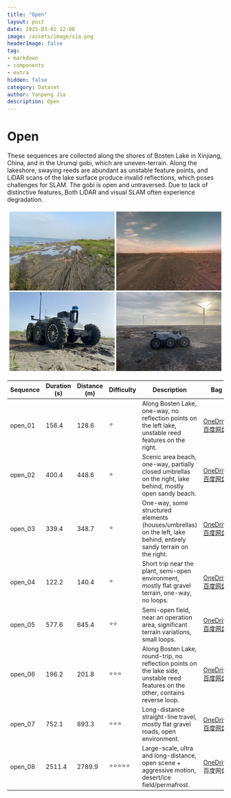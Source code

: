 ```yaml
---
title: "Open"
layout: post
date: 2025-03-02 12:00
image: /assets/image/sia.png
headerImage: false
tag:
- markdown
- components
- extra
hidden: false
category: Dataset
author: Yanpeng Jia
description: Open
---
```


# Open

These sequences are collected along the shores of Bosten Lake in Xinjiang, China, and in the Urumqi gobi, which are uneven-terrain. Along the lakeshore, swaying reeds are abundant as unstable feature points, and LiDAR scans of the lake surface produce invalid reflections, which poses challenges for SLAM. The gobi is open and untraversed. Due to lack of distinctive features, Both LiDAR and visual SLAM often experience degradation.

![figure](../../assets/image/open.png)

| Sequence   | Duration (s) | Distance (m) | Difficulty | Description | Bag | Ground Truth |
|------------|-------------|-------------|------------|-------------|-------------|-------------|
|  open_01   | 156.4       | 128.6       | ⭐         | Along Bosten Lake, one-way, no reflection points on the left lake, unstable reed features on the right. | [OneDrive](https://1drv.ms/u/c/c1806c2e19f2193f/EdKFyWIoSLlMqUzoqU-hNgIB9gk2rMOW_uRnqW51RIYF_w?e=cMOPeT) [百度网盘](https://pan.baidu.com/s/1Q0glm3lzeJzuuf78qfyvrA?pwd=cdpj) | [OneDrive](https://1drv.ms/t/c/c1806c2e19f2193f/EV2DgAVEyopAgQS5xufaKo0BtXEDtbYy8dFQnEJ-D6XtOA?e=nTJa9x) [百度网盘](https://pan.baidu.com/s/1use9_EHejUNpfrcQP6d73Q?pwd=amgk) |
|  open_02  | 400.4       | 448.6       | ⭐         | Scenic area beach, one-way, partially closed umbrellas on the right, lake behind, mostly open sandy beach. | [OneDrive](https://1drv.ms/u/c/c1806c2e19f2193f/EfAg_UrdDCtHiQPbS8nHRg8BjyuSd7WoQ-aKQWOZY9p3DQ?e=Kk7fAV) [百度网盘](https://pan.baidu.com/s/1MxnqtAjMrxZmF22qtFPP9w?pwd=38f3) | [OneDrive](https://1drv.ms/t/c/c1806c2e19f2193f/ESUYcXl08CVCuLODrDpGs70BDbtl0HxLUdCrU9hN30_Xog?e=27THNy) [百度网盘](https://pan.baidu.com/s/1MIKbNVYo4sb58-7pU_EtLQ?pwd=c2xq) |
|  open_03   | 339.4       | 348.7       | ⭐         | One-way, some structured elements (houses/umbrellas) on the left, lake behind, entirely sandy terrain on the right. | [OneDrive](https://1drv.ms/u/c/c1806c2e19f2193f/EdBP1P2NvA1JtxLJdwu0HlABtIaioBZwVAIHaNiTX-SXlA?e=fTgnh1) [百度网盘](https://pan.baidu.com/s/1Ny6Y4JzKKZzhDqhK_IH40A?pwd=wvmv) | [OneDrive](https://1drv.ms/t/c/c1806c2e19f2193f/ESWSD3WELYBMroNB2cIN9X0BbjuH7LdLaa0s4tWTVXLHPg?e=zgHE61) [百度网盘](https://pan.baidu.com/s/1yVvtgaptWy0WvaWME9FTjQ?pwd=d2hu) |
|  open_04   | 122.2       | 140.4       | ⭐         | Short trip near the plant, semi-open environment, mostly flat gravel terrain, one-way, no loops. | [OneDrive](https://1drv.ms/u/c/c1806c2e19f2193f/EaJ1cL3chJFDp5hBRtCpZeMBb3qtTYn49X4o7YitYYO8Qw?e=dV5Vs0) [百度网盘](https://pan.baidu.com/s/1gImIWGT72-oMtqy5VmZtHQ?pwd=wauh) | [OneDrive](https://1drv.ms/t/c/c1806c2e19f2193f/EQVxhr2Ov7dFrBKajnqNRWMBQhqsiK4EjodBjaMuXy-HYQ?e=VgXcQr) [百度网盘](https://pan.baidu.com/s/1R7wj8oRZYXBpJmq2ufM35A?pwd=ed2g) |
|  open_05   | 577.6       | 645.4       | ⭐⭐        | Semi-open field, near an operation area, significant terrain variations, small loops. | [OneDrive](https://1drv.ms/u/c/c1806c2e19f2193f/EcVVIaS_7JVCgDWQAZ6ux3sB_pEj8qdtL9IescLykUHAYg?e=ViITCE) [百度网盘](https://pan.baidu.com/s/13HM7Kv6vXRkAI1n8RW_FeQ?pwd=g98u) | [OneDrive](https://1drv.ms/t/c/c1806c2e19f2193f/EfFdhSO00AJAiFcTwOD_AZEBx0F3CtmlQgO9tPYKIg1FTw?e=x06lb1) [百度网盘](https://pan.baidu.com/s/1_ATbDoCGj-YXJtgIh1Hn2w?pwd=1gb9) |
|  open_06   | 196.2       | 201.8       | ⭐⭐⭐      | Along Bosten Lake, round-trip, no reflection points on the lake side, unstable reed features on the other, contains reverse loop. | [OneDrive](https://1drv.ms/u/c/c1806c2e19f2193f/Ee00She6aQ5Oo-H7BMq8rTkBe0C5Jj2vwU5I0hfQ7oKilw?e=zTTqO4) [百度网盘](https://pan.baidu.com/s/16yZSeULB0R0ySBZ9FiYYHA?pwd=he4c) | [OneDrive](https://1drv.ms/t/c/c1806c2e19f2193f/EZDrbsNbY0JKj680v9KHXG0BcACVUpX9xs4QAp0zRb7fOg?e=knxcfW) [百度网盘](https://pan.baidu.com/s/1_f8Xg8b3jh8-vo_cQbHIvg?pwd=bsbh) |
|  open_07   | 752.1       | 893.3       | ⭐⭐⭐      | Long-distance straight-line travel, mostly flat gravel roads, open environment. | [OneDrive](https://1drv.ms/u/c/c1806c2e19f2193f/EXyH_CgkazZDkrjJnrtBPDABgZQ7tkZdlE0korjkXBh5fQ?e=edhSYv) [百度网盘](https://pan.baidu.com/s/1l9PaVlgnGQlAYhczhPg-yw?pwd=3niw) | [OneDrive](https://1drv.ms/t/c/c1806c2e19f2193f/Ed0pf6vp9IhGnbzC7_ghFcABCRgBitXRT95Vtx3nr_dIeA?e=clljhu) [百度网盘](https://pan.baidu.com/s/1FaIsW7UqVZhKQkyQL1qpmA?pwd=ib3t) |
|  open_08  | 2511.4      | 2789.9      | ⭐⭐⭐⭐⭐    | Large-scale, ultra and long-distance, open scene + aggressive motion, desert/ice field/permafrost. | [OneDrive](https://1drv.ms/u/c/c1806c2e19f2193f/EdcAFGL_DEBBqkkCDhyAfK0B8RZ9TgwZC2LMkKODROETrw?e=fkrh8i) 百度网盘 | [OneDrive](https://1drv.ms/t/c/c1806c2e19f2193f/EV35faG6gAROjcEnxa8l1A8BBVBqNujdP6YOGEfEg1QHPA?e=bhHscu) [百度网盘](https://pan.baidu.com/s/1ZZbO4fOTMLwj4_XoQVeNNQ?pwd=f6an) |






